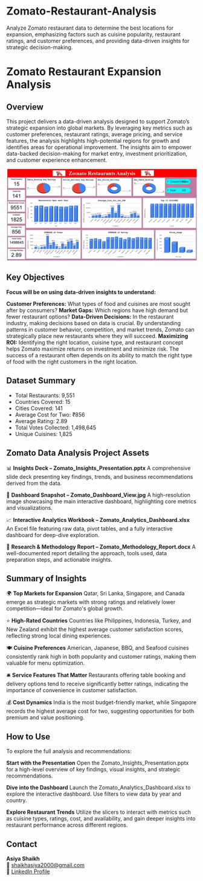 # Zomato-Restaurant-Analysis
Analyze Zomato restaurant data to determine the best locations for expansion, emphasizing factors such as cuisine popularity, restaurant ratings, and customer preferences, and providing data-driven insights for strategic decision-making.

# Zomato Restaurant Expansion Analysis

## Overview

This project delivers a data-driven analysis designed to support Zomato’s strategic expansion into global markets. By leveraging key metrics such as customer preferences, restaurant ratings, average pricing, and service features, the analysis highlights high-potential regions for growth and identifies areas for operational improvement. The insights aim to empower data-backed decision-making for market entry, investment prioritization, and customer experience enhancement.

![Zomato Dashboard](https://raw.githubusercontent.com/asiyaShaikh2000/Zomato-Restaurant-Analysis/refs/heads/main/Dashboard.jpg)

## Key Objectives

**Focus will be on using data-driven insights to understand:**

**Customer Preferences:** What types of food and cuisines are most sought after by consumers?
**Market Gaps:** Which regions have high demand but fewer restaurant options?
**Data-Driven Decisions:** In the restaurant industry, making decisions based on data is crucial. By understanding patterns in customer behavior, competition, and market trends, Zomato can strategically place new restaurants where they will succeed.
**Maximizing ROI:** Identifying the right location, cuisine type, and restaurant concept helps Zomato maximize returns on investment and minimize risk. The success of a restaurant often depends on its ability to match the right type of food with the right customers in the right location.

## Dataset Summary

- Total Restaurants: 9,551
- Countries Covered: 15
- Cities Covered: 141
- Average Cost for Two: ₹856
- Average Rating: 2.89
- Total Votes Collected: 1,498,645
- Unique Cuisines: 1,825

## Zomato Data Analysis Project Assets

📊 **Insights Deck – Zomato_Insights_Presentation.pptx**
A comprehensive slide deck presenting key findings, trends, and business recommendations derived from the data.

📸 **Dashboard Snapshot – Zomato_Dashboard_View.jpg**
A high-resolution image showcasing the main interactive dashboard, highlighting core metrics and visualizations.

📈 **Interactive Analytics Workbook – Zomato_Analytics_Dashboard.xlsx**
An Excel file featuring raw data, pivot tables, and a fully interactive dashboard for deep-dive exploration.

📄 **Research & Methodology Report – Zomato_Methodology_Report.docx**
A well-documented report detailing the approach, tools used, data preparation steps, and actionable insights.

## Summary of Insights
🌍 **Top Markets for Expansion**
Qatar, Sri Lanka, Singapore, and Canada emerge as strategic markets with strong ratings and relatively lower competition—ideal for Zomato's global growth.

⭐ **High-Rated Countries**
Countries like Philippines, Indonesia, Turkey, and New Zealand exhibit the highest average customer satisfaction scores, reflecting strong local dining experiences.

🍽️ **Cuisine Preferences**
American, Japanese, BBQ, and Seafood cuisines consistently rank high in both popularity and customer ratings, making them valuable for menu optimization.

🛎️ **Service Features That Matter**
Restaurants offering table booking and delivery options tend to receive significantly better ratings, indicating the importance of convenience in customer satisfaction.

💰 **Cost Dynamics**
India is the most budget-friendly market, while Singapore records the highest average cost for two, suggesting opportunities for both premium and value positioning.



 ## How to Use
 
To explore the full analysis and recommendations:

**Start with the Presentation**
Open the Zomato_Insights_Presentation.pptx for a high-level overview of key findings, visual insights, and strategic recommendations.

**Dive into the Dashboard**
Launch the Zomato_Analytics_Dashboard.xlsx to explore the interactive dashboard. Use filters to view data by year and country.

**Explore Restaurant Trends**
Utilize the slicers to interact with metrics such as cuisine types, ratings, cost, and availability, and gain deeper insights into restaurant performance across different regions.

## Contact

**Asiya Shaikh**  
📧 shaikhasiya2000@gmail.com  
🔗 [LinkedIn Profile](https://www.linkedin.com/in/asiya-shaikh-92243a215)
